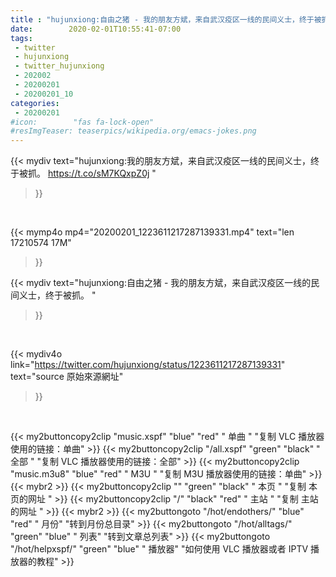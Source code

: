 ```yaml
---
title : "hujunxiong:自由之猪 - 我的朋友方斌，来自武汉疫区一线的民间义士，终于被抓。 "
date:        2020-02-01T10:55:41-07:00
tags:
 - twitter
 - hujunxiong
 - twitter_hujunxiong
 - 202002
 - 20200201
 - 20200201_10
categories:
 - 20200201
#icon:        "fas fa-lock-open"
#resImgTeaser: teaserpics/wikipedia.org/emacs-jokes.png
---
```


{{< mydiv text="hujunxiong:我的朋友方斌，来自武汉疫区一线的民间义士，终于被抓。 https://t.co/sM7KQxpZ0j "
>}}
<br>


{{< mymp4o mp4="20200201_1223611217287139331.mp4"
text="len 17210574    17M"
>}}


{{< mydiv text="hujunxiong:自由之猪 - 我的朋友方斌，来自武汉疫区一线的民间义士，终于被抓。 "
>}}
<br>

{{< mydiv4o link="https://twitter.com/hujunxiong/status/1223611217287139331"
text="source 原始來源網址"
>}}


<br>



{{< my2buttoncopy2clip "music.xspf"        "blue"   "red"    " 单曲 "  "复制 VLC 播放器使用的链接：单曲" >}} {{< my2buttoncopy2clip "/all.xspf"         "green"  "black"  " 全部 "  "复制 VLC 播放器使用的链接：全部" >}} {{< my2buttoncopy2clip "music.m3u8"        "blue"   "red"    " M3U  "    "复制 M3U 播放器使用的链接：单曲" >}} {{< mybr2 >}} {{< my2buttoncopy2clip ""                  "green"  "black"  " 本页 "    "复制 本页的网址 " >}} {{< my2buttoncopy2clip "/"                 "black"  "red"    " 主站 "    "复制 主站的网址 " >}} {{< mybr2 >}} {{< my2buttongoto      "/hot/endothers/"   "blue"   "red"    " 月份"   "转到月份总目录" >}} {{< my2buttongoto      "/hot/alltags/"     "green"  "blue"   " 列表"   "转到文章总列表" >}} {{< my2buttongoto      "/hot/helpxspf/"    "green"  "blue"   " 播放器" "如何使用 VLC 播放器或者 IPTV 播放器的教程" >}} 
